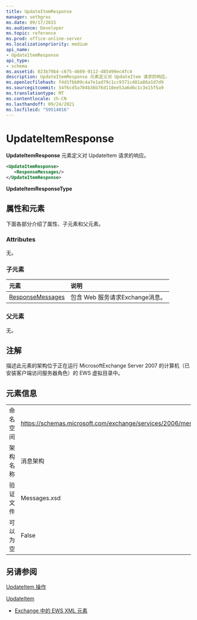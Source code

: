 ```yaml
---
title: UpdateItemResponse
manager: sethgros
ms.date: 09/17/2015
ms.audience: Developer
ms.topic: reference
ms.prod: office-online-server
ms.localizationpriority: medium
api_name:
- UpdateItemResponse
api_type:
- schema
ms.assetid: 023b79b4-c675-4669-9112-d85499ec4fc4
description: UpdateItemResponse 元素定义对 UpdateItem 请求的响应。
ms.openlocfilehash: f4d1fbb09c4a7e1ad79c1cc9371c481a86a1d7d9
ms.sourcegitcommit: 54f6cd5a704b36b76d110ee53a6d6c1c3e15f5a9
ms.translationtype: MT
ms.contentlocale: zh-CN
ms.lasthandoff: 09/24/2021
ms.locfileid: "59514016"
---
```

# <a name="updateitemresponse"></a>UpdateItemResponse

**UpdateItemResponse** 元素定义对 UpdateItem 请求的响应。 
  
```xml
<UpdateItemResponse>
   <ResponseMessages/>
</UpdateItemResponse>
```

 **UpdateItemResponseType**
## <a name="attributes-and-elements"></a>属性和元素

下面各部分介绍了属性、子元素和父元素。
  
### <a name="attributes"></a>Attributes

无。
  
### <a name="child-elements"></a>子元素

|**元素**|**说明**|
|:-----|:-----|
|[ResponseMessages](responsemessages.md) <br/> |包含 Web 服务请求Exchange消息。  <br/> |
   
### <a name="parent-elements"></a>父元素

无。
  
## <a name="remarks"></a>注解

描述此元素的架构位于正在运行 MicrosoftExchange Server 2007 的计算机（已安装客户端访问服务器角色）的 EWS 虚拟目录中。
  
## <a name="element-information"></a>元素信息

|||
|:-----|:-----|
|命名空间  <br/> |https://schemas.microsoft.com/exchange/services/2006/messages  <br/> |
|架构名称  <br/> |消息架构  <br/> |
|验证文件  <br/> |Messages.xsd  <br/> |
|可以为空  <br/> |False  <br/> |
   
## <a name="see-also"></a>另请参阅



[UpdateItem 操作](updateitem-operation.md)
  
[UpdateItem](updateitem.md)


- [Exchange 中的 EWS XML 元素](ews-xml-elements-in-exchange.md)

